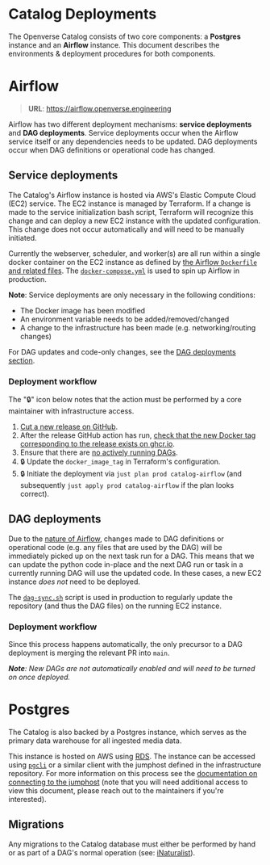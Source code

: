 # Catalog Deployments

The Openverse Catalog consists of two core components: a **Postgres** instance
and an **Airflow** instance. This document describes the environments &
deployment procedures for both components.

# Airflow

> **URL**: https://airflow.openverse.engineering

Airflow has two different deployment mechanisms: **service deployments** and
**DAG deployments**. Service deployments occur when the Airflow service itself
or any dependencies needs to be updated. DAG deployments occur when DAG
definitions or operational code has changed.

## Service deployments

The Catalog's Airflow instance is hosted via AWS's Elastic Compute Cloud (EC2)
service. The EC2 instance is managed by Terraform. If a change is made to the
service initialization bash script, Terraform will recognize this change and can
deploy a new EC2 instance with the updated configuration. This change does not
occur automatically and will need to be manually initiated.

Currently the webserver, scheduler, and worker(s) are all run within a single
docker container on the EC2 instance as defined by
[the Airflow `Dockerfile` and related files](./docker/airflow). The
[`docker-compose.yml`](./docker-compose.yml) is used to spin up Airflow in
production.

**Note**: Service deployments are only necessary in the following conditions:

- The Docker image has been modified
- An environment variable needs to be added/removed/changed
- A change to the infrastructure has been made (e.g. networking/routing changes)

For DAG updates and code-only changes, see the
[DAG deployments section](#dag-deployments).

### Deployment workflow

The "🔒" icon below notes that the action must be performed by a core maintainer
with infrastructure access.

1. [Cut a new release on GitHub](https://github.com/WordPress/openverse-catalog/releases).
2. After the release GitHub action has run,
   [check that the new Docker tag corresponding to the release exists on ghcr.io](https://github.com/wordpress/openverse-catalog/pkgs/container/openverse-catalog).
3. Ensure that there are
   [no actively running DAGs](https://airflow.openverse.engineering/dagrun/list/?_flt_3_state=running).
4. 🔒 Update the `docker_image_tag` in Terraform's configuration.
5. 🔒 Initiate the deployment via `just plan prod catalog-airflow` (and
   subsequently `just apply prod catalog-airflow` if the plan looks correct).

## DAG deployments

Due to the
[nature of Airflow](https://airflow.apache.org/docs/apache-airflow/stable/dag-serialization.html),
changes made to DAG definitions or operational code (e.g. any files that are
used by the DAG) will be immediately picked up on the next task run for a DAG.
This means that we can update the python code in-place and the next DAG run or
task in a currently running DAG will use the updated code. In these cases, a new
EC2 instance _does not_ need to be deployed.

The [`dag-sync.sh`](./dag-sync.sh) script is used in production to regularly
update the repository (and thus the DAG files) on the running EC2 instance.

### Deployment workflow

Since this process happens automatically, the only precursor to a DAG deployment
is merging the relevant PR into `main`.

_**Note**: New DAGs are not automatically enabled and will need to be turned on
once deployed._

# Postgres

The Catalog is also backed by a Postgres instance, which serves as the primary
data warehouse for all ingested media data.

This instance is hosted on AWS using [RDS](https://aws.amazon.com/rds/). The
instance can be accessed using [`pgcli`](https://www.pgcli.com/) or a similar
client with the jumphost defined in the infrastructure repository. For more
information on this process see the
[documentation on connecting to the jumphost](https://github.com/WordPress/openverse-infrastructure/blob/main/docs/CONNECTING-TO-JUMPHOST.md)
(note that you will need additional access to view this document, please reach
out to the maintainers if you're interested).

## Migrations

Any migrations to the Catalog database must either be performed by hand or as
part of a DAG's normal operation (see:
[iNaturalist](openverse_catalog/dags/providers/provider_api_scripts/inaturalist.py)).
